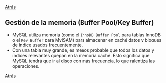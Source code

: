 
<a href='s10_rendimiento_del_trafico.md'>Atrás</a>

## Gestión de la memoria (Buffer Pool/Key Buffer)

* MySQL utiliza memoria (como el `InnoDB Buffer Pool` para tablas InnoDB o el `Key Buffer` para MyISAM) para almacenar en caché datos y bloques de índice usados frecuentemente.
* Con una tabla muy grande, es menos probable que todos los datos y índices relevantes quepan en la memoria caché. Esto significa que MySQL tendrá que ir al disco con más frecuencia, lo que ralentiza las operaciones.

<a href='s10_rendimiento_del_trafico.md'>Atrás</a>
